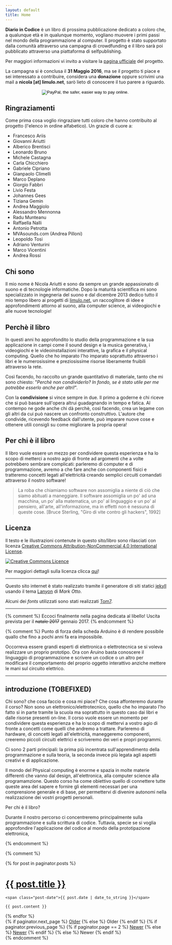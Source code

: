 ```yaml
---
layout: default
title: Home
---
```


**Diario in Codice** è un libro di prossima pubblicazione dedicato a coloro che, a qualunque età e in qualunque momento, vogliano muovere i primi passi nel mondo della programmazione al computer. Il progetto è stato supportato dalla comunità attraverso una campagna di crowdfunding e il libro sarà poi pubblicato attraverso una piattaforma di selfpublishing.

Per maggiori informazioni vi invito a visitare la [pagina ufficiale](https://www.produzionidalbasso.com/project/diario-in-codice/) del progetto.

La campagna si è conclusa il **31 Maggio 2016**, ma se il progetto ti piace e sei interessato a contribuire, considera una **donazione** oppure scrivimi una mail a **nicola [at] limulo.net**, sarò lieto di conoscere il tuo parere a riguardo.

<!-- BOTTONE DONATE -->
<div style="text-align: center">
<form action="https://www.paypal.com/cgi-bin/webscr" method="post" target="_top">
<input type="hidden" name="cmd" value="_s-xclick">
<input type="hidden" name="hosted_button_id" value="SKXVW5CMEV2YQ">
<input type="image" src="https://www.paypalobjects.com/en_GB/i/btn/btn_donate_LG.gif" name="submit" alt="PayPal, the safer, easier way to pay online.">
<img alt="" src="https://www.paypalobjects.com/it_IT/i/scr/pixel.gif" width="1" height="1">
</form>
</div>

## Ringraziamenti

Come prima cosa voglio ringraziare tutti coloro che hanno contribuito al progetto (l'elenco in ordine alfabetico). Un grazie di cuore a:

* Francesco Ariis
* Giovanni Ariutti
* Alberico Brentisci
* Leonardo Bruno
* Michele Castagna
* Carla Chicchiero
* Gabriele Cipriano
* Gianpaolo Climelli
* Marco Deplano
* Giorgio Fabbri
* Livio Festa
* Johannes Gees
* Tiziana Gemin
* Andrea Maggiolo
* Alessandro Mennonna
* Radu Munteanu
* Raffaella Nalli
* Antonio Petrotta
* MVAsounds.com (Andrea Pilloni)
* Leopoldo Tosi
* Adriano Venturini
* Marco Vicentini
* Andrea Rossi

## Chi sono

Il mio nome è Nicola Ariutti e sono da sempre un grande appassionato di suono e di tecnologie informatiche. Dopo la maturità scientifica mi sono specializzato in ingegneria del suono e dal dicembre 2013 dedico tutto il mio tempo libero ai progetti di [limulo.net](http://www.limulo.net), un raccoglitore di idee e approfondimenti attorno al suono, alla computer science, ai videogiochi e alle nuove tecnologie!

## Perchè il libro

In questi anni ho approfondito lo studio della programmazione e la sua applicazione in campi come il sound design e la musica generativa, i videogiochi e le videoinstallazioni interattive, la grafica e il physical computing. Quello che ho imparato l'ho imparato soprattutto attraverso i libri e le numerosissime e preziosissime risorse liberamente fruibili attraverso la rete.

Così facendo, ho raccolto un grande quantitativo di materiale, tanto che mi sono chiesto: "_Perchè non condividerlo? In fondo, se è stato utile per me potrebbe esserlo anche per altri!_".

Con la **condivisione** si vince sempre in due. Il primo a goderne è chi riceve che si può basare sull'opera altrui guadagnando in tempo e fatica. Al contempo ne gode anche chi dà perchè, così facendo, crea un legame con gli altri da cui può nascere un confronto construttivo.
L'autore che condivide, ricevendo feedback dall'utente, può imparare nuove cose e ottenere utili consigli su come migliorare la propria opera!

## Per chi è il libro

Il libro vuole essere un mezzo per condividere questa esperienza e ha lo scopo di metterci a nostro agio di fronte ad argomenti che a volte potrebbero sembrare complicati: parleremo di computer e di programmazione, avremo a che fare anche con componenti fisici e tratteremo concetti legati all'elettricità creando semplici circuiti comandati attraverso il nostro software!

>La roba che chiamiamo software non assomiglia a niente di ciò che siamo abituati a maneggiare. Il software assomiglia un po' ad una macchina, un po' alla matematica, un po' al linguaggio e un po' al pensiero, all'arte, all'informazione, ma in effetti non è nessuna di queste cose.
[Bruce Sterling, "Giro di vite contro gli hackers", 1992]

## Licenza

Il testo e le illustrazioni contenute in questo sito/libro sono rilasciati con licenza <a rel="license" href="http://creativecommons.org/licenses/by-nc/4.0/">Creative Commons Attribution-NonCommercial 4.0 International License</a>.

<a rel="license" href="http://creativecommons.org/licenses/by-nc/4.0/">
<img alt="Creative Commons Licence" style="margin: auto; border-width:0" src="https://i.creativecommons.org/l/by-nc/4.0/88x31.png" />
</a>

Per maggiori dettagli sulla licenza clicca [qui](https://creativecommons.org/licenses/by-nc/4.0/)!

---

Questo sito internet è stato realizzato tramite il generatore di siti statici [jekyll](http://jekyllrb.com/) usando il tema [Lanyon](http://lanyon.getpoole.com/) di _Mark Otto_.

Alcuni dei _fonts_ utilizzati sono stati realizzati [Tom7](http://fonts.tom7.com/).

---

{% comment %}
Eccoci finalmente nella pagina dedicata al libello!
Uscita prevista per il <del>natale 2017</del> gennaio 2017.
{% endcomment %}


{% comment %}
Punto di forza della scheda Arduino è di rendere possibile quallo che fino a pochi anni fa era impossibile.

Occorreva essere grandi esperti di elettronica o elettrotecnica se si voleva realizzare un proprio prototipo.
 Ora con Aruino basta conoscere il linguaggio di programmazione e scrivere un codice o un altro per modificare il comportamento del proprio oggetto interattivo anziche mettere le mani sul circuito elettrico.


---

## introduzione (TOBEFIXED)

Chi sono? che cosa faccio e cosa mi piace? Che cosa affonteremo durante il corso?
Non sono un elettronico/elettrotecnico, quello che ho imparato l'ho fatto sì in parte tramite la scuola ma soprattutto in questo caso dai libri e dalle risorse presenti on-line.
Il corso vuole essere un momento per condividere questa esperienza e ha lo scopo di mettervi a vostro agio di fronte a concetti come quelli che andremo a trattare.
Parleremo di hardware, di concetti legati all'elettricità, maneggeremo componenti, creeremo piccoli circuiti elettrici e scriveremo dei veri e propri programmi.

Ci sono 2 parti principali: la prima più incentrata sull'apprendimento della programmazione e sulla teoria, la seconda invece più legata agli aspetti creativi e di applicazione.

Il mondo del Physical computing è enorme e spazia in molte materie differenti che vanno dal design, all'elettronica, alla computer science alla programamzione.
Questo corso ha come obiettivo quello di connettere tutte queste area del sapere e fornire gli elementi necessari per una comprensione generale e di base, per permettervi di divenire autonomi nella realizzazione dei vostri progetti personali.

Per chi è il libro?

Durante il nostro percorso ci concentreremo principalmente sulla programmazione e sulla scrittura di codice. Tuttavia, specie se si voglia approfondire l'applicazione del codice al mondo della prototipazione elettronica,


{% endcomment %}

{% comment %}
<div class="posts">
  {% for post in paginator.posts %}
  <div class="post">
    <h1 class="post-title">
      <a href="{{ site.baseurl }}/{{ post.url }}">
        {{ post.title }}
      </a>
    </h1>

    <span class="post-date">{{ post.date | date_to_string }}</span>

    {{ post.content }}
  </div>
  {% endfor %}
</div>

<div class="pagination">
  {% if paginator.next_page %}
    <a class="pagination-item older" href="{{ site.baseurl }}/page{{paginator.next_page}}">Older</a>
  {% else %}
    <span class="pagination-item older">Older</span>
  {% endif %}
  {% if paginator.previous_page %}
    {% if paginator.page == 2 %}
      <a class="pagination-item newer" href="{{ site.baseurl }}/">Newer</a>
    {% else %}
      <a class="pagination-item newer" href="{{ site.baseurl }}/page{{paginator.previous_page}}">Newer</a>
    {% endif %}
  {% else %}
    <span class="pagination-item newer">Newer</span>
  {% endif %}
</div>
{% endcomment %}
